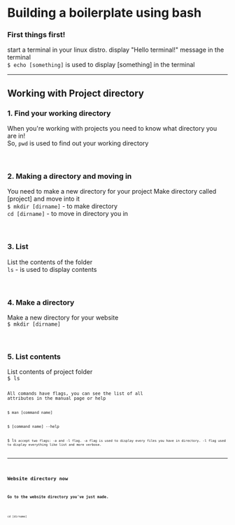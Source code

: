 <h1>Building a boilerplate using bash</h1>

<h3>First things first!</h3>
start a terminal in your linux distro.
display "Hello terminal!" message in the terminal
<br>
<code>$ echo [something]</code> is used to display [something] in the terminal 
<hr>


<h2>Working with Project directory</h2>
<h3>1. Find your working directory</h3>
When you're working with projects you need to know what directory you are in!
<br>
So, <code>pwd</code> is used to find out your working directory
<br><br><br>
<h3>2. Making a directory and moving in</h3>
You need to make a new directory for your project
Make directory called [project] and move into it
<br>
<code>$ mkdir [dirname]</code> - to make directory
<br>
<code>cd [dirname]</code> - to move in directory you in 
<br><br><br>

<h3>3. List</h3>
List the contents of the folder
<br>
<code>ls</code> - is used to display contents
<br><br><br>

<h3>4. Make a directory</h3>
Make a new directory for your website
<br>
<code>$ mkdir [dirname]</code> 
<br><br><br>

<h3>5. List contents</h3>
List contents of project folder
<br>
<code>$ ls<code>
<br>
All comands have flags, you can see the list of all
attributes in the manual page or help
<br>
<code>$ man [command name]</code>
<br>
<code>$ [command name] --help</code>
<br>
<code>$ ls<code> accept two flags: -a and -l flag. -a flag is used to display every files you have in directory. -l flag used to display everything like list and more verbose.
<br>
<hr>

<h2>Website directory now</h2>
<h3>Go to the website directory you've just made.</h3>
<br>
<code>cd [dirname]</code>
<br><br><br>
<h3></>
